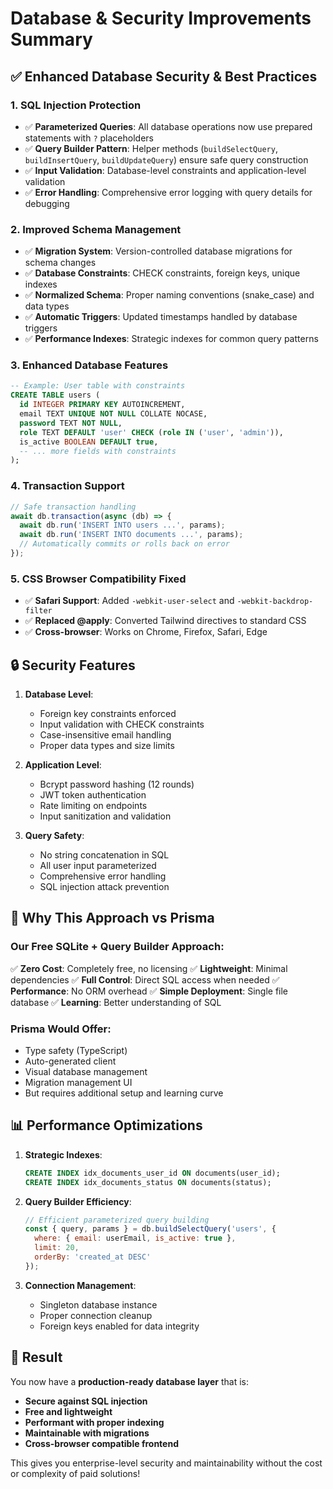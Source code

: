 # Database & Security Improvements Summary

## ✅ **Enhanced Database Security & Best Practices**

### **1. SQL Injection Protection**
- ✅ **Parameterized Queries**: All database operations now use prepared statements with `?` placeholders
- ✅ **Query Builder Pattern**: Helper methods (`buildSelectQuery`, `buildInsertQuery`, `buildUpdateQuery`) ensure safe query construction
- ✅ **Input Validation**: Database-level constraints and application-level validation
- ✅ **Error Handling**: Comprehensive error logging with query details for debugging

### **2. Improved Schema Management**
- ✅ **Migration System**: Version-controlled database migrations for schema changes
- ✅ **Database Constraints**: CHECK constraints, foreign keys, unique indexes
- ✅ **Normalized Schema**: Proper naming conventions (snake_case) and data types
- ✅ **Automatic Triggers**: Updated timestamps handled by database triggers
- ✅ **Performance Indexes**: Strategic indexes for common query patterns

### **3. Enhanced Database Features**
```sql
-- Example: User table with constraints
CREATE TABLE users (
  id INTEGER PRIMARY KEY AUTOINCREMENT,
  email TEXT UNIQUE NOT NULL COLLATE NOCASE,
  password TEXT NOT NULL,
  role TEXT DEFAULT 'user' CHECK (role IN ('user', 'admin')),
  is_active BOOLEAN DEFAULT true,
  -- ... more fields with constraints
);
```

### **4. Transaction Support**
```javascript
// Safe transaction handling
await db.transaction(async (db) => {
  await db.run('INSERT INTO users ...', params);
  await db.run('INSERT INTO documents ...', params);
  // Automatically commits or rolls back on error
});
```

### **5. CSS Browser Compatibility Fixed**
- ✅ **Safari Support**: Added `-webkit-user-select` and `-webkit-backdrop-filter`
- ✅ **Replaced @apply**: Converted Tailwind directives to standard CSS
- ✅ **Cross-browser**: Works on Chrome, Firefox, Safari, Edge

## 🔒 **Security Features**

1. **Database Level**:
   - Foreign key constraints enforced
   - Input validation with CHECK constraints
   - Case-insensitive email handling
   - Proper data types and size limits

2. **Application Level**:
   - Bcrypt password hashing (12 rounds)
   - JWT token authentication
   - Rate limiting on endpoints
   - Input sanitization and validation

3. **Query Safety**:
   - No string concatenation in SQL
   - All user input parameterized
   - Comprehensive error handling
   - SQL injection attack prevention

## 🚀 **Why This Approach vs Prisma**

### **Our Free SQLite + Query Builder Approach**:
✅ **Zero Cost**: Completely free, no licensing
✅ **Lightweight**: Minimal dependencies
✅ **Full Control**: Direct SQL access when needed
✅ **Performance**: No ORM overhead
✅ **Simple Deployment**: Single file database
✅ **Learning**: Better understanding of SQL

### **Prisma Would Offer**:
- Type safety (TypeScript)
- Auto-generated client
- Visual database management
- Migration management UI
- But requires additional setup and learning curve

## 📊 **Performance Optimizations**

1. **Strategic Indexes**:
   ```sql
   CREATE INDEX idx_documents_user_id ON documents(user_id);
   CREATE INDEX idx_documents_status ON documents(status);
   ```

2. **Query Builder Efficiency**:
   ```javascript
   // Efficient parameterized query building
   const { query, params } = db.buildSelectQuery('users', {
     where: { email: userEmail, is_active: true },
     limit: 20,
     orderBy: 'created_at DESC'
   });
   ```

3. **Connection Management**:
   - Singleton database instance
   - Proper connection cleanup
   - Foreign keys enabled for data integrity

## 🎯 **Result**

You now have a **production-ready database layer** that is:
- **Secure against SQL injection**
- **Free and lightweight** 
- **Performant with proper indexing**
- **Maintainable with migrations**
- **Cross-browser compatible frontend**

This gives you enterprise-level security and maintainability without the cost or complexity of paid solutions!
